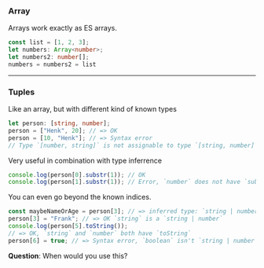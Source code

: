 
### Array

Arrays work exactly as ES arrays.

```typescript
const list = [1, 2, 3];
let numbers: Array<number>;
let numbers2: number[];
numbers = numbers2 = list
```

---

### Tuples

Like an array, but with different kind of known types

```typescript
let person: [string, number];
person = ["Henk", 20]; // => OK
person = [10, "Henk"]; // => Syntax error
// Type `[number, string]` is not assignable to type `[string, number]`.
```

Very useful in combination with type inferrence <!-- .element class="fragment" data-fragment-index="1" -->

```typescript
console.log(person[0].substr(1)); // OK
console.log(person[1].substr(1)); // Error, `number` does not have `substr`
```
<!-- .element class="fragment" data-fragment-index="1" -->

You can even go beyond the known indices. <!-- .element class="fragment" data-fragment-index="2" -->

```typescript
const maybeNameOrAge = person[3]; // => inferred type: `string | number`
person[3] = "Frank"; // => OK `string` is a `string | number`
console.log(person[5].toString());
// => OK, `string` and `number` both have `toString`
person[6] = true; // => Syntax error, `boolean` isn't `string | number`
```
<!-- .element class="fragment" data-fragment-index="2" -->

**Question**: When would you use this?

<!-- .element class="fragment" data-fragment-index="4" -->
